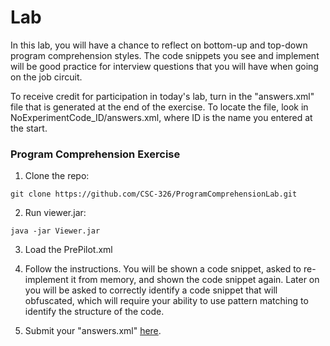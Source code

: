 # Lab

In this lab, you will have a chance to reflect on bottom-up and top-down program comprehension styles. The code snippets you see and implement will be good practice for interview questions that you will have when going on the job circuit.

To receive credit for participation in today's lab, turn in the "answers.xml" file that is generated at the end of the exercise. To locate the file, look in NoExperimentCode_ID/answers.xml, where ID is the name you entered at the start.

### Program Comprehension Exercise

1) Clone the repo:

```
git clone https://github.com/CSC-326/ProgramComprehensionLab.git
```

2) Run viewer.jar:

```
java -jar Viewer.jar
```

3) Load the PrePilot.xml

4) Follow the instructions. You will be shown a code snippet, asked to re-implement it from memory, and shown the code snippet again. Later on you will be asked to correctly identify a code snippet that will obfuscated, which will require your ability to use pattern matching to identify the structure of the code. 

5) Submit your "answers.xml" [here](http://checkbox.io/studies/?id=56fc6f322b7574501f00000b).